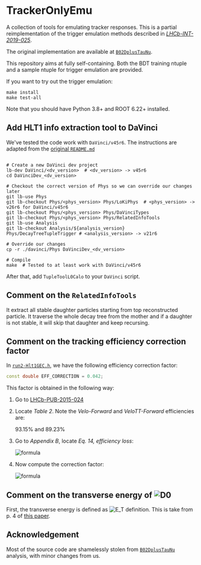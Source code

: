# TrackerOnlyEmu
A collection of tools for emulating tracker responses. This is a partial
reimplementation of the trigger emulation methods described in
[_LHCb-INT-2019-025_](https://cds.cern.ch/record/2703802?ln=en).

The original implementation are available at [`B02DplusTauNu`](https://gitlab.cern.ch/lhcb-slb/B02DplusTauNu).

This repository aims at fully self-containing. Both the BDT training ntuple and
a sample ntuple for trigger emulation are provided.

If you want to try out the trigger emulation:
```
make install
make test-all
```

Note that you should have Python 3.8+ and ROOT 6.22+ installed.


## Add HLT1 info extraction tool to DaVinci
We've tested the code work with `DaVinci/v45r6`. The instructions are adapted from the
[original `README.md`](https://gitlab.cern.ch/lhcb-slb/B02DplusTauNu/-/blob/master/tuple_production/tuple_tools_src/RelatedInfoTools/README.md)

```shell

# Create a new DaVinci dev project
lb-dev DaVinci/<dv_version>  # <dv_version> -> v45r6
cd DaVinciDev_<dv_version>

# Checkout the correct version of Phys so we can override our changes later
git lb-use Phys
git lb-checkout Phys/<phys_version> Phys/LoKiPhys  # <phys_version> -> v26r6 for DaVinci/v45r6
git lb-checkout Phys/<phys_version> Phys/DaVinciTypes
git lb-checkout Phys/<phys_version> Phys/RelatedInfoTools
git lb-use Analysis
git lb-checkout Analysis/${analysis_version} Phys/DecayTreeTupleTrigger # <analysis_version> -> v21r6

# Override our changes
cp -r ./davinci/Phys DaVinciDev_<dv_version>

# Compile
make  # Tested to at least work with DaVinci/v45r6
```

After that, add `TupleToolL0Calo` to your `DaVinci` script.


## Comment on the `RelatedInfoTools`

It extract all stable daughter particles starting from top reconstructed
particle. It traverse the whole decay tree from the mother and if a daughter
is not stable, it will skip that daughter and keep recursing.


## Comment on the tracking efficiency correction factor

In [`run2-Hlt1GEC.h`](./TrackerOnlyEmu/triggers/hlt1/run2-Hlt1GEC.h),
we have the following efficiency correction factor:
```cpp
const double EFF_CORRECTION = 0.042;
```

This factor is obtained in the following way:

1. Go to [LHCb-PUB-2015-024](https://cds.cern.ch/record/2105078/files/LHCb-PUB-2015-024.pdf)
2. Locate _Table 2_. Note the _Velo-Forward_ and _VeloTT-Forward_ efficiencies are:

    93.15% and 89.23%
3. Go to _Appendix B_, locate _Eq. 14, efficiency loss_:

    ![formula](https://render.githubusercontent.com/render/math?math=\text{efficiency%20loss}%20=%20\left(1%20-%20\frac{N_{\text{VeloTT-Forward}}}{N_{\text{Velo-Forward}}}%20\right))
4. Now compute the correction factor:

    ![formula](https://render.githubusercontent.com/render/math?math=\text{correction}%20=%20\left(1%20-%20\frac{0.8923}{0.9315}%20\right)%20=%200.042)


## Comment on the transverse energy of ![D0](https://render.githubusercontent.com/render/math?math=D^0)

First, the transverse energy is defined as ![E_T definition](https://render.githubusercontent.com/render/math?math=E_T%20=%20E%20\sin\theta).
This is take from p. 4 of [this paper](https://arxiv.org/pdf/2008.11556.pdf).


## Acknowledgement
Most of the source code are shamelessly stolen from [`B02DplusTauNu`](https://gitlab.cern.ch/lhcb-slb/B02DplusTauNu) analysis,
with minor changes from us.
